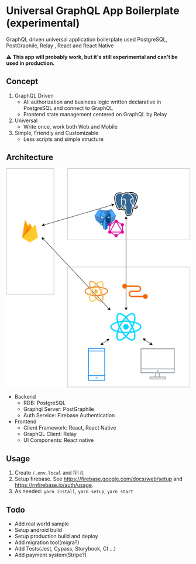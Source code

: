 # Universal GraphQL App Boilerplate (experimental)

GraphQL driven universal application boilerplate used PostgreSQL, PostGraphile, Relay , React and React Native

:warning: **This app will probably work, but it's still experimental and can't be used in production.**

## Concept

1. GraphQL Driven
   - All authorization and business logic written declarative in PostgreSQL and connect to GraphQL
   - Frontend state management centered on GraphQL by Relay
2. Universal
   - Write once, work both Web and Mobile
3. Simple, Friendly and Customizable
   - Less scripts and simple structure

## Architecture

![Architecture](./architecture.png)

- Backend
  - RDB: PostgreSQL
  - Graphql Server: PostGraphile
  - Auth Service: Firebase Authentication
- Frontend
  - Client Framework: React, React Native
  - GraphQL Client: Relay
  - UI Components: React native

## Usage

1. Create `/.env.local` and fill it.
1. Setup firebase. See https://firebase.google.com/docs/web/setup and https://rnfirebase.io/auth/usage.
1. As needed: `yarn install`, `yarn setup`, `yarn start`

## Todo

- Add real world sample
- Setup android build
- Setup production build and deploy
- Add migration tool(migra?)
- Add Tests(Jest, Cypass, Storybook, CI ...)
- Add payment system(Stripe?)
